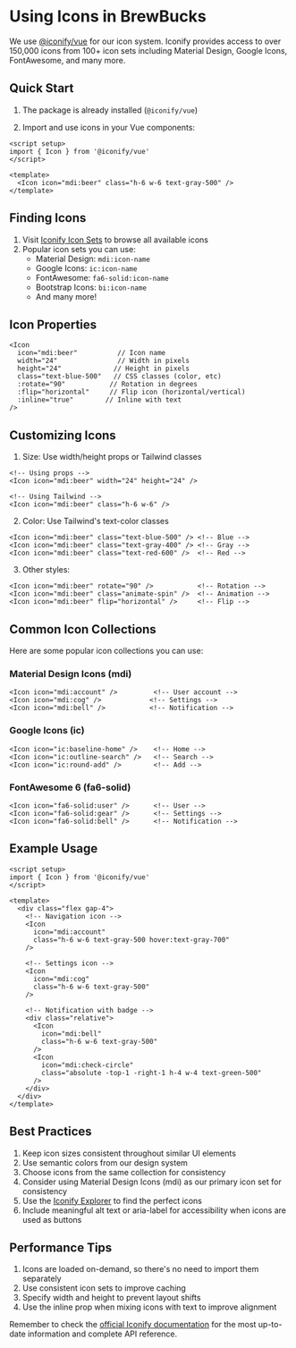 # Using Icons in BrewBucks

We use [@iconify/vue](https://iconify.design/) for our icon system. Iconify provides access to over 150,000 icons from 100+ icon sets including Material Design, Google Icons, FontAwesome, and many more.

## Quick Start

1. The package is already installed (`@iconify/vue`)

2. Import and use icons in your Vue components:
```vue
<script setup>
import { Icon } from '@iconify/vue'
</script>

<template>
  <Icon icon="mdi:beer" class="h-6 w-6 text-gray-500" />
</template>
```

## Finding Icons

1. Visit [Iconify Icon Sets](https://icon-sets.iconify.design/) to browse all available icons
2. Popular icon sets you can use:
   - Material Design: `mdi:icon-name`
   - Google Icons: `ic:icon-name`
   - FontAwesome: `fa6-solid:icon-name`
   - Bootstrap Icons: `bi:icon-name`
   - And many more!

## Icon Properties

```vue
<Icon 
  icon="mdi:beer"          // Icon name
  width="24"               // Width in pixels
  height="24"             // Height in pixels
  class="text-blue-500"   // CSS classes (color, etc)
  :rotate="90"           // Rotation in degrees
  :flip="horizontal"     // Flip icon (horizontal/vertical)
  :inline="true"        // Inline with text
/>
```

## Customizing Icons

1. Size: Use width/height props or Tailwind classes
```vue
<!-- Using props -->
<Icon icon="mdi:beer" width="24" height="24" />

<!-- Using Tailwind -->
<Icon icon="mdi:beer" class="h-6 w-6" />
```

2. Color: Use Tailwind's text-color classes
```vue
<Icon icon="mdi:beer" class="text-blue-500" /> <!-- Blue -->
<Icon icon="mdi:beer" class="text-gray-400" /> <!-- Gray -->
<Icon icon="mdi:beer" class="text-red-600" />  <!-- Red -->
```

3. Other styles:
```vue
<Icon icon="mdi:beer" rotate="90" />           <!-- Rotation -->
<Icon icon="mdi:beer" class="animate-spin" />  <!-- Animation -->
<Icon icon="mdi:beer" flip="horizontal" />     <!-- Flip -->
```

## Common Icon Collections

Here are some popular icon collections you can use:

### Material Design Icons (mdi)
```vue
<Icon icon="mdi:account" />         <!-- User account -->
<Icon icon="mdi:cog" />            <!-- Settings -->
<Icon icon="mdi:bell" />           <!-- Notification -->
```

### Google Icons (ic)
```vue
<Icon icon="ic:baseline-home" />    <!-- Home -->
<Icon icon="ic:outline-search" />   <!-- Search -->
<Icon icon="ic:round-add" />        <!-- Add -->
```

### FontAwesome 6 (fa6-solid)
```vue
<Icon icon="fa6-solid:user" />      <!-- User -->
<Icon icon="fa6-solid:gear" />      <!-- Settings -->
<Icon icon="fa6-solid:bell" />      <!-- Notification -->
```

## Example Usage

```vue
<script setup>
import { Icon } from '@iconify/vue'
</script>

<template>
  <div class="flex gap-4">
    <!-- Navigation icon -->
    <Icon 
      icon="mdi:account" 
      class="h-6 w-6 text-gray-500 hover:text-gray-700" 
    />
    
    <!-- Settings icon -->
    <Icon 
      icon="mdi:cog" 
      class="h-6 w-6 text-gray-500" 
    />
    
    <!-- Notification with badge -->
    <div class="relative">
      <Icon 
        icon="mdi:bell" 
        class="h-6 w-6 text-gray-500" 
      />
      <Icon 
        icon="mdi:check-circle" 
        class="absolute -top-1 -right-1 h-4 w-4 text-green-500" 
      />
    </div>
  </div>
</template>
```

## Best Practices

1. Keep icon sizes consistent throughout similar UI elements
2. Use semantic colors from our design system
3. Choose icons from the same collection for consistency
4. Consider using Material Design Icons (mdi) as our primary icon set for consistency
5. Use the [Iconify Explorer](https://icon-sets.iconify.design/) to find the perfect icons
6. Include meaningful alt text or aria-label for accessibility when icons are used as buttons

## Performance Tips

1. Icons are loaded on-demand, so there's no need to import them separately
2. Use consistent icon sets to improve caching
3. Specify width and height to prevent layout shifts
4. Use the inline prop when mixing icons with text to improve alignment

Remember to check the [official Iconify documentation](https://docs.iconify.design/icon-components/vue/) for the most up-to-date information and complete API reference.